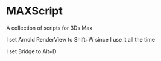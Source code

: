 # MAXScript
A collection of scripts for 3Ds Max

I set Arnold RenderView to Shift+W since I use it all the time

I set Bridge to Alt+D
